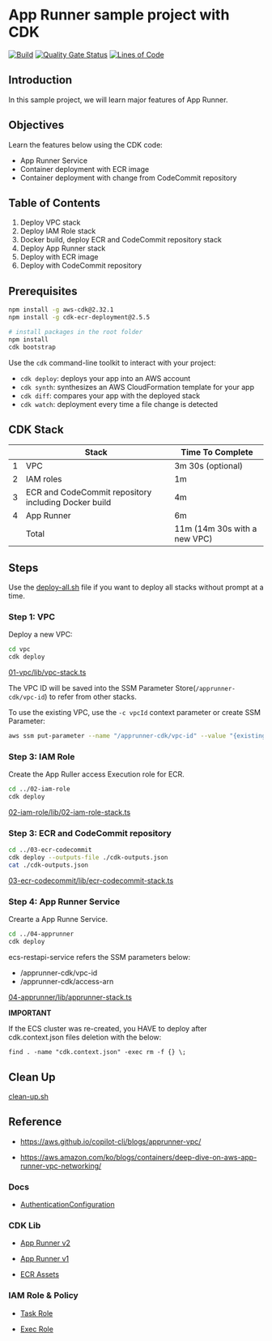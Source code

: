 # App Runner sample project with CDK

[![Build](https://github.com/DevSecOpsSamples/apprunner-cdk/actions/workflows/build.yml/badge.svg?branch=master)](https://github.com/DevSecOpsSamples/apprunner-cdk/actions/workflows/build.yml)
[![Quality Gate Status](https://sonarcloud.io/api/project_badges/measure?project=DevSecOpsSamples_apprunner-cdk&metric=alert_status)](https://sonarcloud.io/summary/new_code?id=DevSecOpsSamples_apprunner-cdk) [![Lines of Code](https://sonarcloud.io/api/project_badges/measure?project=DevSecOpsSamples_apprunner-cdk&metric=ncloc)](https://sonarcloud.io/summary/new_code?id=DevSecOpsSamples_apprunner-cdk)

## Introduction

In this sample project, we will learn major features of App Runner.

## Objectives

Learn the features below using the CDK code:

* App Runner Service
* Container deployment with ECR image
* Container deployment with change from CodeCommit repository

## Table of Contents

1. Deploy VPC stack
2. Deploy IAM Role stack
3. Docker build, deploy ECR and CodeCommit repository stack
4. Deploy App Runner stack
5. Deploy with ECR image
6. Deploy with CodeCommit repository

## Prerequisites

```bash
npm install -g aws-cdk@2.32.1
npm install -g cdk-ecr-deployment@2.5.5

# install packages in the root folder
npm install
cdk bootstrap
```

Use the `cdk` command-line toolkit to interact with your project:

* `cdk deploy`: deploys your app into an AWS account
* `cdk synth`: synthesizes an AWS CloudFormation template for your app
* `cdk diff`: compares your app with the deployed stack
* `cdk watch`: deployment every time a file change is detected

## CDK Stack

|   | Stack                            |  Time To Complete |
|---|----------------------------------|-------------------|
| 1 | VPC                              | 3m 30s (optional)     |
| 2 | IAM roles                        | 1m      |
| 3 | ECR and CodeCommit repository including Docker build    | 4m      |
| 4 | App Runner                       | 6m      |
|   | Total                            | 11m (14m 30s with a new VPC) |

## Steps

Use the [deploy-all.sh](./deploy-all.sh) file if you want to deploy all stacks without prompt at a time.

### Step 1: VPC

Deploy a new VPC:

```bash
cd vpc
cdk deploy
```

[01-vpc/lib/vpc-stack.ts](./01-vpc/lib/vpc-stack.ts)

The VPC ID will be saved into the SSM Parameter Store(`/apprunner-cdk/vpc-id`) to refer from other stacks.

To use the existing VPC, use the `-c vpcId` context parameter or create SSM Parameter:

```bash
aws ssm put-parameter --name "/apprunner-cdk/vpc-id" --value "{existing-vpc-id}" --type String 
```

### Step 3: IAM Role

Create the App Ruller access Execution role for ECR.

```bash
cd ../02-iam-role
cdk deploy 
```

[02-iam-role/lib/02-iam-role-stack.ts](./02-iam-role/lib/02-iam-role-stack.ts)

### Step 3: ECR and CodeCommit repository

```bash
cd ../03-ecr-codecommit
cdk deploy --outputs-file ./cdk-outputs.json
cat ./cdk-outputs.json 
```

[03-ecr-codecommit/lib/ecr-codecommit-stack.ts](./03-ecr-codecommit/lib/ecr-codecommit-stack.ts)

### Step 4: App Runner Service

Crearte a App Runne Service.

```bash
cd ../04-apprunner
cdk deploy 
```

ecs-restapi-service refers the SSM parameters below:

* /apprunner-cdk/vpc-id
* /apprunner-cdk/access-arn

[04-apprunner/lib/apprunner-stack.ts](./04-apprunner/lib/apprunner-stack.ts)

**IMPORTANT**

If the ECS cluster was re-created, you HAVE to deploy after cdk.context.json files deletion with the below:

`find . -name "cdk.context.json" -exec rm -f {} \;`

## Clean Up

[clean-up.sh](./clean-up.sh)

## Reference

* https://aws.github.io/copilot-cli/blogs/apprunner-vpc/

* https://aws.amazon.com/ko/blogs/containers/deep-dive-on-aws-app-runner-vpc-networking/

### Docs

* [AuthenticationConfiguration](https://docs.aws.amazon.com/apprunner/latest/api/API_AuthenticationConfiguration.html)

### CDK Lib

* [App Runner v2](https://docs.aws.amazon.com/cdk/api/v2/docs/aws-cdk-lib.aws_apprunner-readme.html)

* [App Runner v1](https://www.npmjs.com/package/@aws-cdk/aws-apprunner)

* [ECR Assets](https://docs.aws.amazon.com/cdk/api/v2/docs/aws-cdk-lib.aws_ecr_assets-readme.html)

### IAM Role & Policy

* [Task Role](https://docs.aws.amazon.com/AmazonECS/latest/developerguide/task-iam-roles.html)

* [Exec Role](https://docs.aws.amazon.com/AmazonECS/latest/developerguide/ecs-exec.html)
